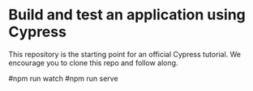 # Build and test an application using Cypress

This repository is the starting point for an official Cypress tutorial. We encourage you to clone this repo and follow along.

#npm run watch
#npm run serve